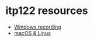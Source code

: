 # itp122 resources

- [Windows recording](https://github.com/tabreturn/torrens-resources/blob/main/itp122/recording-windows.html)
- [macOS & Linux](https://github.com/tabreturn/torrens-resources/blob/main/itp122/recording-macoslinux.html)

